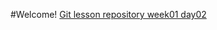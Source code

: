 #Welcome!
[Git lesson repository week01 day02](https://github.com/deeperdesign/git-lesson-repository "Green Fox week01 day02")